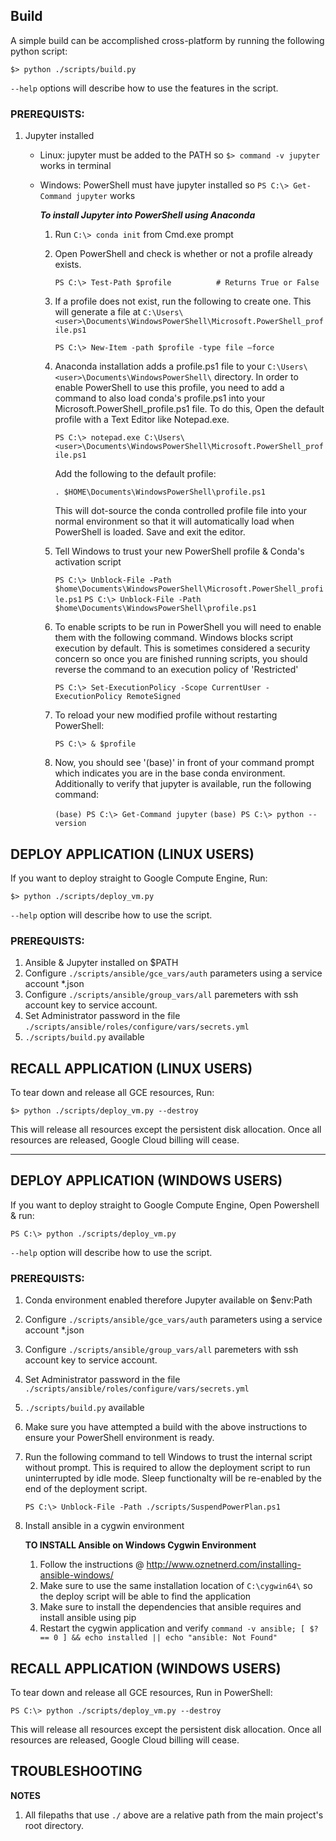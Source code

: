## Build
A simple build can be accomplished cross-platform by running the following python script:

`$> python ./scripts/build.py`

`--help` options will describe how to use the features in the script.

### PREREQUISTS:

1. Jupyter installed
    - Linux: jupyter must be added to the PATH so `$> command -v jupyter` works in terminal
    - Windows: PowerShell must have jupyter installed so `PS C:\> Get-Command jupyter` works

        ***To install Jupyter into PowerShell using Anaconda***
        1. Run `C:\> conda init` from Cmd.exe prompt

        2. Open PowerShell and check is whether or not a profile already exists.

            `PS C:\> Test-Path $profile          # Returns True or False`

        3. If a profile does not exist, run the following to create one.  This will generate a file at `C:\Users\<user>\Documents\WindowsPowerShell\Microsoft.PowerShell_profile.ps1`

            `PS C:\> New-Item -path $profile -type file –force`

        4. Anaconda installation adds a profile.ps1 file to your `C:\Users\<user>\Documents\WindowsPowerShell\` directory.  In order to enable PowerShell to use this profile, you need to add a command to also load conda's profile.ps1 into your Microsoft.PowerShell_profile.ps1 file.  To do this, Open the default profile with a Text Editor like Notepad.exe.

            `PS C:\> notepad.exe C:\Users\<user>\Documents\WindowsPowerShell\Microsoft.PowerShell_profile.ps1`

            Add the following to the default profile:

            `. $HOME\Documents\WindowsPowerShell\profile.ps1`

            This will dot-source the conda controlled profile file into your normal environment so that it will automatically load when PowerShell is loaded.  Save and exit the editor.

        5. Tell Windows to trust your new PowerShell profile & Conda's activation script

            `PS C:\> Unblock-File -Path $home\Documents\WindowsPowerShell\Microsoft.PowerShell_profile.ps1`
            `PS C:\> Unblock-File -Path $home\Documents\WindowsPowerShell\profile.ps1`

        6. To enable scripts to be run in PowerShell you will need to enable them with the following command.  Windows blocks script execution by default.  This is sometimes considered a security concern so once you are finished running scripts, you should reverse the command to an execution policy of 'Restricted'

            `PS C:\> Set-ExecutionPolicy -Scope CurrentUser -ExecutionPolicy RemoteSigned`

        7. To reload your new modified profile without restarting PowerShell:

            `PS C:\> & $profile`

        8. Now, you should see '(base)' in front of your command prompt which indicates you are in the base conda environment.  Additionally to verify that jupyter is available, run the following command:

            `(base) PS C:\> Get-Command jupyter`
            `(base) PS C:\> python --version`



## DEPLOY APPLICATION (LINUX USERS)

If you want to deploy straight to Google Compute Engine, Run:

`$> python ./scripts/deploy_vm.py`

`--help` option will describe how to use the script.

### PREREQUISTS:

1. Ansible & Jupyter installed on $PATH
2. Configure `./scripts/ansible/gce_vars/auth` parameters using a service account *.json
3. Configure `./scripts/ansible/group_vars/all` paremeters with ssh account key to service account.
4. Set Administrator password in the file `./scripts/ansible/roles/configure/vars/secrets.yml`
5. `./scripts/build.py` available

## RECALL APPLICATION (LINUX USERS)
To tear down and release all GCE resources, Run:

`$> python ./scripts/deploy_vm.py --destroy`

This will release all resources except the persistent disk allocation.  Once all resources are released, Google Cloud billing will cease. 

----

## DEPLOY APPLICATION (WINDOWS USERS)

If you want to deploy straight to Google Compute Engine, Open Powershell & run:

`PS C:\> python ./scripts/deploy_vm.py`

`--help` option will describe how to use the script.

### PREREQUISTS:

1. Conda environment enabled therefore Jupyter available on $env:Path
2. Configure `./scripts/ansible/gce_vars/auth` parameters using a service account *.json
3. Configure `./scripts/ansible/group_vars/all` paremeters with ssh account key to service account.
4. Set Administrator password in the file `./scripts/ansible/roles/configure/vars/secrets.yml`
5. `./scripts/build.py` available
6. Make sure you have attempted a build with the above instructions to ensure your PowerShell environment is ready.
7. Run the following command to tell Windows to trust the internal script without prompt.  This is required to allow the deployment script to run uninterrupted by idle mode.  Sleep functionalty will be re-enabled by the end of the deployment script.

    `PS C:\> Unblock-File -Path ./scripts/SuspendPowerPlan.ps1`

8. Install ansible in a cygwin environment

    **TO INSTALL Ansible on Windows Cygwin Environment**

    1. Follow the instructions @ http://www.oznetnerd.com/installing-ansible-windows/
    2. Make sure to use the same installation location of `C:\cygwin64\` so the deploy script will be able to find the application
    2. Make sure to install the dependencies that ansible requires and install ansible using pip
    3. Restart the cygwin application and verify `command -v ansible; [ $? == 0 ] && echo installed || echo "ansible: Not Found"`

## RECALL APPLICATION (WINDOWS USERS)
To tear down and release all GCE resources, Run in PowerShell:

`PS C:\> python ./scripts/deploy_vm.py --destroy`

This will release all resources except the persistent disk allocation.  Once all resources are released, Google Cloud billing will cease. 


## TROUBLESHOOTING

**NOTES**
1. All filepaths that use `./` above are a relative path from the main project's root directory.


